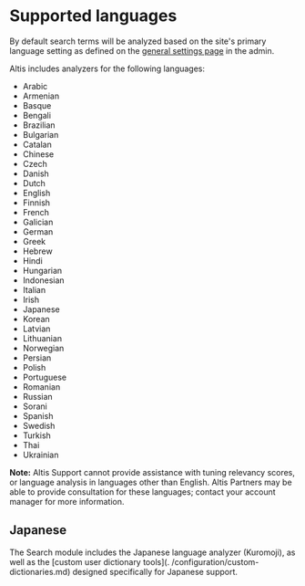 # Supported languages

By default search terms will be analyzed based on the site's primary language setting as defined on
the [general settings page](internal://admin/options-general.php) in the admin.

Altis includes analyzers for the following languages:

- Arabic
- Armenian
- Basque
- Bengali
- Brazilian
- Bulgarian
- Catalan
- Chinese
- Czech
- Danish
- Dutch
- English
- Finnish
- French
- Galician
- German
- Greek
- Hebrew
- Hindi
- Hungarian
- Indonesian
- Italian
- Irish
- Japanese
- Korean
- Latvian
- Lithuanian
- Norwegian
- Persian
- Polish
- Portuguese
- Romanian
- Russian
- Sorani
- Spanish
- Swedish
- Turkish
- Thai
- Ukrainian

**Note:** Altis Support cannot provide assistance with tuning relevancy scores, or language analysis in languages other than
English. Altis Partners may be able to provide consultation for these languages; contact your account manager for more information.

## Japanese

The Search module includes the Japanese language analyzer (Kuromoji), as well as the [custom user dictionary tools](.
/configuration/custom-dictionaries.md) designed specifically for Japanese support.
